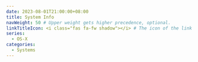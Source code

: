 ```yaml
---
date: 2023-08-01T21:00:00+08:00
title: System Info
navWeight: 50 # Upper weight gets higher precedence, optional.
linkTitleIcon: <i class="fas fa-fw shadow"></i> # The icon of the link title, optional.
series:
  - OS-X
categories:
  - Systems
---
```

